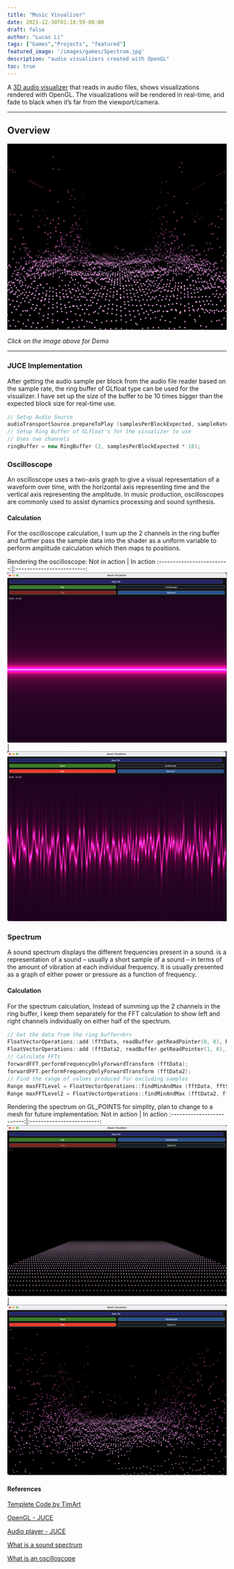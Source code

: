 ```yaml
---
title: "Music Visualizer"
date: 2021-12-30T01:18:59-08:00
draft: false
author: "Lucas Li"
tags: ["Games","Projects", "featured"]
featured_image: '/images/games/Spectrum.jpg'
description: "audio visualizers created with OpenGL"
toc: true
---
```


A [3D audio visualizer](https://github.com/GelzoneXUnsas/MacOS-Music-Visualizer) that reads in audio files, shows visualizations rendered with OpenGL. The visualizations will be rendered in real-time, and fade to black when it’s far from the viewport/camera. <!--more-->

---

## Overview

[![Visualizer Preview](https://github.com/GelzoneXUnsas/MacOS-Music-Visualizer/blob/main/Music%20Visualizer/HTML/src/Spectrum.png?raw=true)](https://drive.google.com/file/d/11BHjdlza270u0R0LCiln8Ry4DRV38nZ6/view?usp=sharing)

_Click on the image above for Demo_

---

### JUCE Implementation
After getting the audio sample per block from the audio file reader based on the sample rate, the ring buffer of GLfloat type can be used for the visualizer. I have set up the size of the buffer to be 10 times bigger than the expected block size for real-time use.
```c++
// Setup Audio Source
audioTransportSource.prepareToPlay (samplesPerBlockExpected, sampleRate);
// Setup Ring Buffer of GLfloat's for the visualizer to use
// Uses two channels
ringBuffer = new RingBuffer (2, samplesPerBlockExpected * 10);
```
### Oscilloscope
  An oscilloscope uses a two-axis graph to give a visual representation of a waveform over time, with the horizontal axis representing time and the vertical axis representing the amplitude. In music production, oscilloscopes are commonly used to assist dynamics processing and sound synthesis.

  #### Calculation
  For the oscilloscope calculation, I sum up the 2 channels in the ring buffer and further pass the sample data into the shader as a uniform variable to perform amplitude calculation which then maps to positions.
  
  Rendering the oscilloscope:
Not in action             |  In action
:-------------------------:|:-------------------------:
![](https://github.com/GelzoneXUnsas/MacOS-Music-Visualizer/blob/main/Music%20Visualizer/HTML/src/osc_not_running.png?raw=true)  |  ![](https://github.com/GelzoneXUnsas/MacOS-Music-Visualizer/blob/main/Music%20Visualizer/HTML/src/osc_running.png?raw=true)
  
### Spectrum
  A sound spectrum displays the different frequencies present in a sound. is a representation of a sound – usually a short sample of a sound – in terms of the amount of vibration at each individual frequency. It is usually presented as a graph of either power or pressure as a function of frequency.

  #### Calculation
  For the spectrum calculation, Instead of summing up the 2 channels in the ring buffer, I keep them separately for the FFT calculation to show left and right channels individually on either half of the spectrum.
```c++
// Get the data from the ring buffer<br>
FloatVectorOperations::add (fftData, readBuffer.getReadPointer(0, 0), RING_BUFFER_READ_SIZE);
FloatVectorOperations::add (fftData2, readBuffer.getReadPointer(1, 0), RING_BUFFER_READ_SIZE);
// Calculate FFTs
forwardFFT.performFrequencyOnlyForwardTransform (fftData);
forwardFFT.performFrequencyOnlyForwardTransform (fftData2);
// Find the range of values produced for excluding samples
Range maxFFTLevel = FloatVectorOperations::findMinAndMax (fftData, fftSize / 2);
Range maxFFTLevel2 = FloatVectorOperations::findMinAndMax (fftData2, fftSize / 2);
```
  Rendering the spectrum on GL_POINTS for simplity, plan to change to a mesh for future implementation:
Not in action             |  In action
:-------------------------:|:-------------------------:
![](https://github.com/GelzoneXUnsas/MacOS-Music-Visualizer/blob/main/Music%20Visualizer/HTML/src/spec_not_running.png?raw=true)  |  ![](https://github.com/GelzoneXUnsas/MacOS-Music-Visualizer/blob/main/Music%20Visualizer/HTML/src/spec_running.png?raw=true)

#### References
[Templete Code by TimArt](https://github.com/TimArt/3DAudioVisualizers)

[OpenGL - JUCE](https://docs.juce.com/master/tutorial_open_gl_application.html)

[Audio player - JUCE](https://docs.juce.com/master/tutorial_playing_sound_files.html)

[What is a sound spectrum](https://newt.phys.unsw.edu.au/jw/sound.spectrum.html)

[What is an oscilloscope](https://www.musicradar.com/tuition/tech/what-is-an-oscilloscope-601111#:~:text=An%20oscilloscope%20uses%20a%20two,dynamics%20processing%20and%20sound%20synthesis.)
